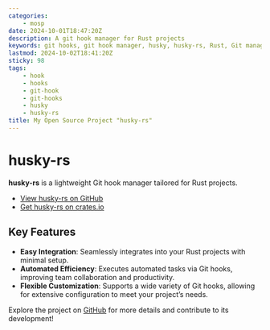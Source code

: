 ```yaml
---
categories:
    - mosp
date: 2024-10-01T18:47:20Z
description: A git hook manager for Rust projects
keywords: git hooks, git hook manager, husky, husky-rs, Rust, Git management
lastmod: 2024-10-02T18:41:20Z
sticky: 98
tags:
    - hook
    - hooks
    - git-hook
    - git-hooks
    - husky
    - husky-rs
title: My Open Source Project "husky-rs"
---
```




# husky-rs

**husky-rs** is a lightweight Git hook manager tailored for Rust projects.

- [View husky-rs on GitHub](https://github.com/pplmx/husky-rs)
- [Get husky-rs on crates.io](https://crates.io/crates/husky-rs)

## Key Features

- **Easy Integration**: Seamlessly integrates into your Rust projects with minimal setup.
- **Automated Efficiency**: Executes automated tasks via Git hooks, improving team collaboration and productivity.
- **Flexible Customization**: Supports a wide variety of Git hooks, allowing for extensive configuration to meet your project’s needs.

Explore the project on [GitHub](https://github.com/pplmx/husky-rs) for more details and contribute to its development!
